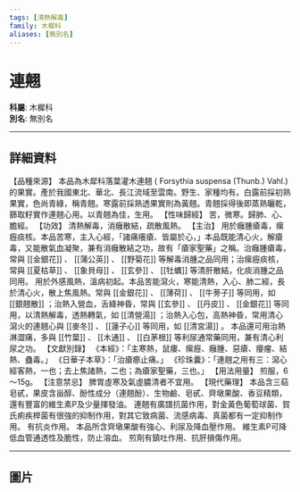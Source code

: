 ```yaml
---
tags: [清熱解毒]
family: 木樨科
aliases: [無別名]
---
```


# 連翹

**科屬**: 木樨科  
**別名**: 無別名  

---

## 詳細資料
【品種來源】
本品為木犀科落葉灌木連翹 (
Forsythia suspensa
(Thunb.) Vahl.) 的果實。產於我國東北、華北、長江流域至雲南。野生、家種均有。白露前採初熟果實，色尚青綠，稱青翹。寒露前採熟透果實則為黃翹。青翹採得後即蒸熟曬乾，篩取籽實作連翹心用。以青翹為佳，生用。
【性味歸經】
苦，微寒。歸肺、心、膽經。
【功效】
清熱解毒，消癰散結，疏散風熱。
【主治】
用於癰腫瘡毒，瘰癧痰核。本品苦寒，主入心經，「諸痛癢瘡、皆屬於心，」本品既能清心火，解瘡毒，又能散氣血凝聚，兼有消癰散結之功，故有「瘡家聖藥」之稱。治癰腫瘡毒，常與 [[金銀花]] 、 [[蒲公英]] 、 [[野菊花]] 等解毒消腫之品同用；治瘰癧痰核，常與 [[夏枯草]] 、 [[象貝母]] 、 [[玄參]] 、 [[牡蠣]] 等清肝散結，化痰消腫之品同用。
用於外感風熱，溫病初起。本品苦能瀉火，寒能清熱，入心、肺二經，長於清心火，散上焦風熱。常與 [[金銀花]] 、 [[薄荷]] 、 [[牛蒡子]] 等同用，如 [[銀翹散]] ；治熱入營血，舌絳神昏，常與 [[玄參]] 、 [[丹皮]] 、 [[金銀花]] 等同用，以清熱解毒，透熱轉氣，如 [[清營湯]] ；治熱入心包，高熱神昏，常用清心瀉火的連翹心與 [[麥冬]] 、 [[蓮子心]] 等同用，如 [[清宮湯]] 。
本品還可用治熱淋澀痛，多與 [[竹葉]] 、 [[木通]] 、 [[白茅根]] 等利尿通常藥同用，兼有清心利尿之功。
【文獻別錄】
《本經》：「主寒熱，鼠瘻、瘰癧、癰腫、惡瘡、癭瘤、結熱、蠱毒。」
《日華子本草》：「治瘡癤止痛。」
《珍珠囊》：「連翹之用有三：瀉心經客熱，一也；去上焦諸熱，二也；為瘡家聖藥，三也。」
【用法用量】
煎服，6～15g。
【注意禁忌】
脾胃虛寒及氣虛膿清者不宜用。
【現代藥理】
本品含三萜皂甙，果皮含甾醇、酚性成分（連翹酚）、生物鹼、皂甙、齊墩果酸、香豆精類，還有豐富的維生素P及少量揮發油。
連翹有廣譜抗菌作用，對金黃色葡萄球菌、賀氏痢疾桿菌有很強的抑制作用，對其它致病菌、流感病毒、真菌都有一定抑制作用。
有抗炎作用。
本品所含齊墩果酸有強心、利尿及降血壓作用。
維生素P可降低血管通透性及脆性，防止溶血。
煎劑有鎮吐作用、抗肝損傷作用。

---

## 圖片
